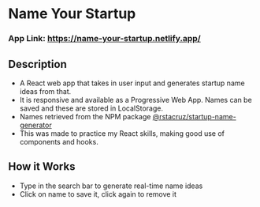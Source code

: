 # Name Your Startup

### App Link: https://name-your-startup.netlify.app/

## Description
- A React web app that takes in user input and generates startup name ideas from that. 
- It is responsive and available as a Progressive Web App. Names can be saved and these are stored in LocalStorage. 
- Names retrieved from the NPM package [@rstacruz/startup-name-generator](https://www.npmjs.com/package/@rstacruz/startup-name-generator)
- This was made to practice my React skills, making good use of components and hooks.

## How it Works
- Type in the search bar to generate real-time name ideas
- Click on name to save it, click again to remove it
